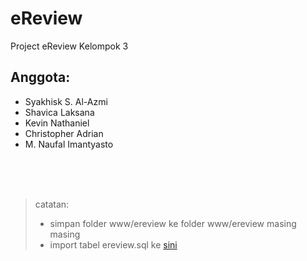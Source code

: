 # eReview
 Project eReview Kelompok 3

## Anggota:
  - Syakhisk S. Al-Azmi
  - Shavica Laksana
  - Kevin Nathaniel
  - Christopher Adrian
  - M. Naufal Imantyasto

<br>
<br>
<br>

> catatan: 
> - simpan folder www/ereview ke folder www/ereview masing masing
> - import tabel ereview.sql ke [sini](http://localhost/phpmyadmin/db_import.php?db=ereview)
